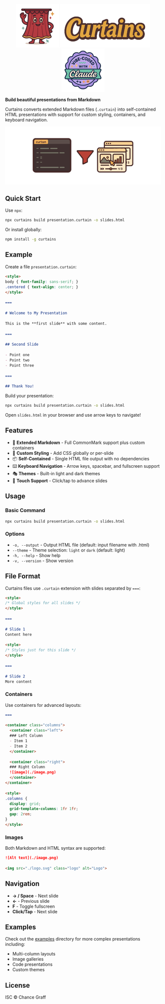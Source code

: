 <p align="center">
  <img src="./docs/mascot.svg" height="140px" />
  <img src="./docs/title.svg" height="140px" />
  <img src="./docs/claude.svg" height="140px" >
</p>

**Build beautiful presentations from Markdown**

Curtains converts extended Markdown files (`.curtain`) into self-contained HTML presentations with support for custom styling, containers, and keyboard navigation.

<p align="center">
  <img src="./docs/example.svg" />
</p>

## Quick Start

Use `npx`:

```bash
npx curtains build presentation.curtain -o slides.html
```

Or install globally:

```bash
npm install -g curtains
```

## Example

Create a file `presentation.curtain`:

```markdown
<style>
body { font-family: sans-serif; }
.centered { text-align: center; }
</style>

===

# Welcome to My Presentation

This is the **first slide** with some content.

===

## Second Slide

- Point one
- Point two
- Point three

===

## Thank You!
```

Build your presentation:

```bash
npx curtains build presentation.curtain -o slides.html
```

Open `slides.html` in your browser and use arrow keys to navigate!

## Features

- 📝 **Extended Markdown** - Full CommonMark support plus custom containers
- 🎨 **Custom Styling** - Add CSS globally or per-slide
- 📦 **Self-Contained** - Single HTML file output with no dependencies
- ⌨️ **Keyboard Navigation** - Arrow keys, spacebar, and fullscreen support
- 🎭 **Themes** - Built-in light and dark themes
- 📱 **Touch Support** - Click/tap to advance slides

## Usage

### Basic Command

```bash
npx curtains build presentation.curtain -o slides.html
```

### Options

- `-o, --output` - Output HTML file (default: input filename with .html)
- `--theme` - Theme selection: `light` or `dark` (default: light)
- `-h, --help` - Show help
- `-v, --version` - Show version

## File Format

Curtains files use `.curtain` extension with slides separated by `===`:

```markdown
<style>
/* Global styles for all slides */
</style>

===

# Slide 1
Content here

<style>
/* Styles just for this slide */
</style>

===

# Slide 2
More content
```

### Containers

Use containers for advanced layouts:

```markdown
===

<container class="columns">
  <container class="left">
  ### Left Column
  - Item 1
  - Item 2
  </container>

  <container class="right">
  ### Right Column
  ![image](./image.png)
  </container>
</container>

<style>
.columns {
  display: grid;
  grid-template-columns: 1fr 1fr;
  gap: 2rem;
}
</style>
```

### Images

Both Markdown and HTML syntax are supported:

```markdown
![Alt text](./image.png)

<img src="./logo.svg" class="logo" alt="Logo">
```

## Navigation

- **→ / Space** - Next slide
- **←** - Previous slide
- **F** - Toggle fullscreen
- **Click/Tap** - Next slide

## Examples

Check out the [examples](./examples) directory for more complex presentations including:
- Multi-column layouts
- Image galleries
- Code presentations
- Custom themes

## License

ISC © Chance Graff
